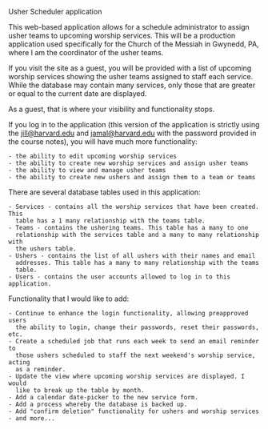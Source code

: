 Usher Scheduler application

This web-based application allows for a schedule administrator to assign
usher teams to upcoming worship services. This will be a production application
used specifically for the Church of the Messiah in Gwynedd, PA, where I am the
coordinator of the usher teams.

If you visit the site as a guest, you will be provided with a list of upcoming
worship services showing the usher teams assigned to staff each service. While
the database may contain many services, only those that are greater or equal
to the current date are displayed.

As a guest, that is where your visibility and functionality stops.

If you log in to the application (this version of the application is strictly
using the jill@harvard.edu and jamal@harvard.edu with the password provided in
the course notes), you will have much more functionality:

    - the ability to edit upcoming worship services
    - the ability to create new worship services and assign usher teams
    - the ability to view and manage usher teams
    - the ability to create new ushers and assign them to a team or teams

There are several database tables used in this application:

    - Services - contains all the worship services that have been created. This
      table has a 1 many relationship with the teams table.
    - Teams - contains the ushering teams. This table has a many to one
      relationship with the services table and a many to many relationship with
      the ushers table.
    - Ushers - contains the list of all ushers with their names and email
      addresses. This table has a many to many relationship with the teams
      table.
    - Users - contains the user accounts allowed to log in to this application.

Functionality that I would like to add:

    - Continue to enhance the login functionality, allowing preapproved users
      the ability to login, change their passwords, reset their passwords, etc.
    - Create a scheduled job that runs each week to send an email reminder to
      those ushers scheduled to staff the next weekend's worship service, acting
      as a reminder.
    - Update the view where upcoming worship services are displayed. I would
      like to break up the table by month.
    - Add a calendar date-picker to the new service form.
    - Add a process whereby the database is backed up.
    - Add "confirm deletion" functionality for ushers and worship services
    - and more...
